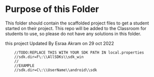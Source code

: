 # Purpose of this Folder

This folder should contain the scaffolded project files to get a student started on their project. This repo will be added to the Classroom for students to use, so please do not have any solutions in this folder.

this project Updated By Esraa Akram on 29  oct 2022




        //TODO:REPLACE THIS WITH YOUR SDK PATH IN local.properties
        //sdk.dir=F\:\\AllSDKs\\sdk_win
        //
        //EXAMPLE
        //sdk.dir=C\:\\UserName\\android\\sdk

